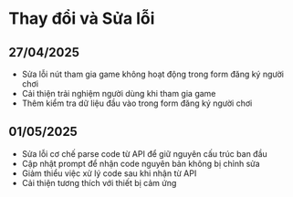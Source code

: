 
# Thay đổi và Sửa lỗi

## 27/04/2025
- Sửa lỗi nút tham gia game không hoạt động trong form đăng ký người chơi
- Cải thiện trải nghiệm người dùng khi tham gia game
- Thêm kiểm tra dữ liệu đầu vào trong form đăng ký người chơi

## 01/05/2025
- Sửa lỗi cơ chế parse code từ API để giữ nguyên cấu trúc ban đầu
- Cập nhật prompt để nhận code nguyên bản không bị chỉnh sửa
- Giảm thiểu việc xử lý code sau khi nhận từ API
- Cải thiện tương thích với thiết bị cảm ứng
